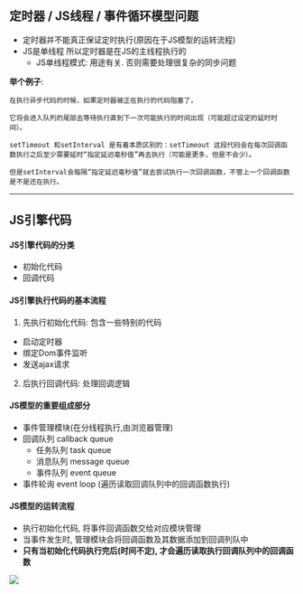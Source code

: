 ## 定时器 / JS线程 / 事件循环模型问题
 * 定时器并不能真正保证定时执行(原因在于JS模型的运转流程)
 * JS是单线程 所以定时器是在JS的主线程执行的
	- JS单线程模式: 用途有关. 否则需要处理很复杂的同步问题


**举个例子**:


	在执行异步代码的时候，如果定时器被正在执行的代码阻塞了，

	它将会进入队列的尾部去等待执行直到下一次可能执行的时间出现（可能超过设定的延时时间）。

	setTimeout 和setInterval 是有着本质区别的：setTimeout 这段代码会在每次回调函数执行之后至少需要延时“指定延迟毫秒值”再去执行（可能是更多，但是不会少）。

	但是setInterval会每隔“指定延迟毫秒值”就去尝试执行一次回调函数，不管上一个回调函数是不是还在执行。

----------

## JS引擎代码

#### JS引擎代码的分类
* 初始化代码
* 回调代码
#### JS引擎执行代码的基本流程
1. 先执行初始化代码: 包含一些特别的代码
  * 启动定时器
  * 绑定Dom事件监听
  * 发送ajax请求
2. 后执行回调代码: 处理回调逻辑
#### JS模型的重要组成部分
  * 事件管理模块(在分线程执行,由浏览器管理)
  * 回调队列 callback queue
	- 任务队列 task queue
	- 消息队列 message queue
	- 事件队列 event queue
  * 事件轮询 event loop (遍历读取回调队列中的回调函数执行)
#### JS模型的运转流程
  * 执行初始化代码, 将事件回调函数交给对应模块管理
  * 当事件发生时, 管理模块会将回调函数及其数据添加到回调列队中
  * **只有当初始化代码执行完后(时间不定), 才会遍历读取执行回调队列中的回调函数**
  
![](http://wx1.sinaimg.cn/mw690/824389a9ly1fe1t8gdpa0j20hk0faaep.jpg)
